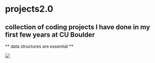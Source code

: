 # projects2.0
## collection of coding projects I have done in my first few years at CU Boulder
** data structures are essential **

![](https://www.edx.org/sites/default/files/course/image/promoted/data101x_378x225.jpg)
